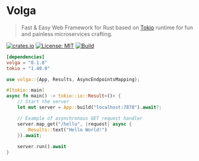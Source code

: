 # Volga

> Fast & Easy Web Framework for Rust based on [Tokio](https://tokio.rs/) runtime for fun and painless microservices crafting.

[![crates.io](https://img.shields.io/badge/crates.io-0.1.7-blue)](https://crates.io/crates/volga)
[![License: MIT](https://img.shields.io/badge/License-MIT-violet.svg)](https://github.com/RomanEmreis/volga/blob/main/LICENSE)
[![Build](https://github.com/RomanEmreis/volga/actions/workflows/rust.yml/badge.svg)](https://github.com/RomanEmreis/volga/actions/workflows/rust.yml)

```toml
[dependencies]
volga = "0.1.8"
tokio = "1.40.0"
```
```rust
use volga::{App, Results, AsyncEndpointsMapping};

#[tokio::main]
async fn main() -> tokio::io::Result<()> {
    // Start the server
    let mut server = App::build("localhost:7878").await?;

    // Example of asynchronous GET request handler
    server.map_get("/hello", |request| async {
        Results::text("Hello World!")
    }).await;
    
    server.run().await
}
```
